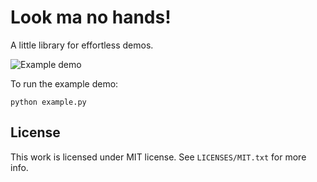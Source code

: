 <!--
SPDX-FileCopyrightText: Nir Soffer <nirsof@gail.com>
SPDX-License-Identifier: MIT
-->

# Look ma no hands!

A little library for effortless demos.

![Example demo](https://i.imgur.com/0QbiQoI.gif)

To run the example demo:

    python example.py

## License

This work is licensed under MIT license. See `LICENSES/MIT.txt` for more
info.
